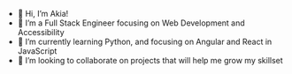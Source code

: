 - 👋 Hi, I’m Akia!
- 👀 I’m a Full Stack Engineer focusing on Web Development and Accessibility 
- 🌱 I’m currently learning Python, and focusing on Angular and React in JavaScript
- 💞️ I’m looking to collaborate on projects that will help me grow my skillset


<!---
akiachenise/akiachenise is a ✨ special ✨ repository because its `README.md` (this file) appears on your GitHub profile.
You can click the Preview link to take a look at your changes.
--->
